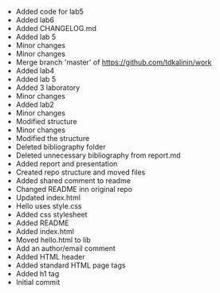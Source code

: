 - Added code for lab5
- Added lab6
- Added CHANGELOG.md
- Added lab 5
- Minor changes
- Minor changes
- Merge branch 'master' of https://github.com/tdkalinin/work
- Added lab4
- Added lab 5
- Added 3 laboratory
- Minor changes
- Added lab2
- Minor changes
- Modified structure
- Minor changes
- Modified the structure
- Deleted bibliography folder
- Deleted unnecessary bibliography from report.md
- Added report and presentation
- Created repo structure and moved files
- Added shared comment to readme
- Changed README inn original repo
- Updated index.html
- Hello uses style.css
- Added css stylesheet
- Added README
- Added index.html
- Moved hello.html to lib
- Add an author/email comment
- Added HTML header
- Added standard HTML page tags
- Added h1 tag
- Initial commit
